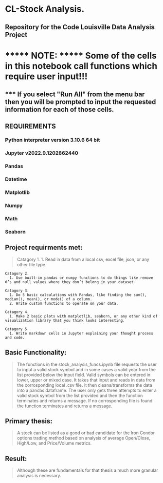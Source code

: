 #  CL-Stock Analysis.
## Repository for the Code Louisville Data Analysis Project

#  ***** NOTE: ***** Some of the cells in this notebook call functions which require user input!!!
## *** If you select "Run All" from the menu bar then you will be prompted to input the requested information for each of those cells.

## **REQUIREMENTS**
### Python interpreter version 3.10.6 64 bit
### Jupyter  v2022.9.1202862440 
### Pandas
### Datetime
### Matplotlib
### Numpy
### Math
### Seaborn

## Project requirments met:
>   Catagory 1.
      1. Read in data from a local csv, excel file, json, or any other file type.

    Catagory 2.
      1. Use built-in pandas or numpy functions to do things like remove 0’s and null values where they don’t belong in your dataset.

    Catagory 3.
      1. Do 5 basic calculations with Pandas, like finding the sum(), median(), mean(), or mode() of a column.
      2. Write custom functions to operate on your data.

    Catagory 4.
      1. Make 2 basic plots with matplotlib, seaborn, or any other kind of visualization library that you think looks interesting.

    Catagory 5.
      1. Write markdown cells in Jupyter explaining your thought process and code.


## Basic Functionality:
> The functions in the stock_analysis_funcs.ipynb file requests the user to input a valid stock symbol and in some cases a valid year from the list provided below the input field. 
> Valid symbols can be entered in lower, upper or mixed case. It takes that input and reads in data from the corrosponding local .csv file. 
> It then cleans/transforms the data into a pandas dataframe.
> The user only gets three attempts to enter a valid stock symbol from the list provided and then the function terminates and returns a message.
> If no corrosponding file is found the function terminates and returns a message.

## Primary thesis:
> A stock can be listed as a good or bad candidate for the Iron Condor options trading method based on analysis of average Open/Close,
> High/Low, and Price/Volume metrics.

## Result:
> Although these are fundamentals for that thesis a much more granular analysis is necessary.